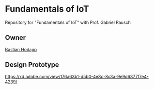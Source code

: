 # Fundamentals of IoT
Repository for "Fundamentals of IoT" with Prof. Gabriel Rausch

## Owner
[Bastian Hodapp](https://www.bassadin.de)

## Design Prototype
https://xd.adobe.com/view/176a63b1-d5b0-4e8c-8c3a-9e9d6377f7e4-4239/
